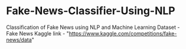 # Fake-News-Classifier-Using-NLP
Classification of Fake News using NLP and Machine Learning
Dataset - Fake News Kaggle 
link - "https://www.kaggle.com/competitions/fake-news/data"
